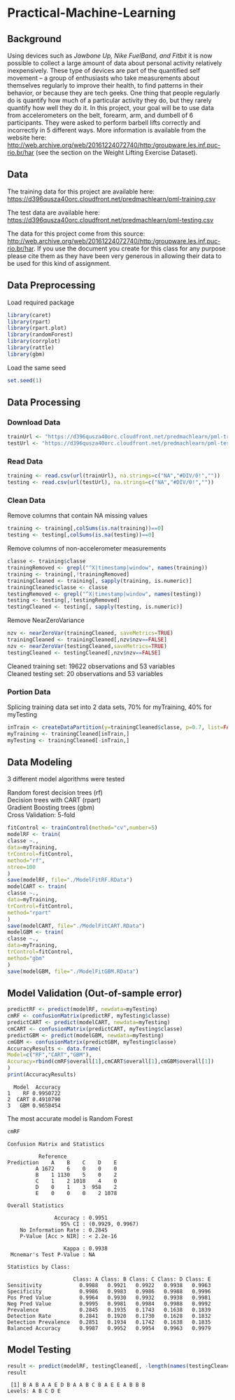 # Practical-Machine-Learning
## Background
Using devices such as <i>Jawbone Up, Nike FuelBand, and Fitbit</i> it is now possible to collect a large amount of data about personal activity relatively inexpensively. These type of devices are part of the quantified self movement – a group of enthusiasts who take measurements about themselves regularly to improve their health, to find patterns in their behavior, or because they are tech geeks. One thing that people regularly do is quantify how much of a particular activity they do, but they rarely quantify how well they do it. In this project, your goal will be to use data from accelerometers on the belt, forearm, arm, and dumbell of 6 participants. They were asked to perform barbell lifts correctly and incorrectly in 5 different ways. More information is available from the website here: http://web.archive.org/web/20161224072740/http:/groupware.les.inf.puc-rio.br/har (see the section on the Weight Lifting Exercise Dataset).

## Data
The training data for this project are available here: https://d396qusza40orc.cloudfront.net/predmachlearn/pml-training.csv

The test data are available here: https://d396qusza40orc.cloudfront.net/predmachlearn/pml-testing.csv

The data for this project come from this source: http://web.archive.org/web/20161224072740/http:/groupware.les.inf.puc-rio.br/har. If you use the document you create for this class for any purpose please cite them as they have been very generous in allowing their data to be used for this kind of assignment.

## Data Preprocessing
Load required package
```r
library(caret)
library(rpart）
library(rpart.plot)
library(randomForest)
library(corrplot)
library(rattle)
library(gbm)
```
Load the same seed
```r
set.seed(1)
```
## Data Processing
### Download Data
```r
trainUrl <- "https://d396qusza40orc.cloudfront.net/predmachlearn/pml-training.csv"
testUrl <- "https://d396qusza40orc.cloudfront.net/predmachlearn/pml-testing.csv"
```
### Read Data
```r
training <- read.csv(url(trainUrl), na.strings=c("NA","#DIV/0!",""))
testing <- read.csv(url(testUrl), na.strings=c("NA","#DIV/0!",""))
```
### Clean Data
Remove columns that contain NA missing values
```r
training <- training[,colSums(is.na(training))==0]
testing <- testing[,colSums(is.na(testing))==0]
```
Remove columns of non-accelerometer measurements
```r
classe <- training$classe
trainingRemoved <- grepl("^X|timestamp|window", names(training))
training <- training[,!trainingRemoved]
trainingCleaned <- training[, sapply(training, is.numeric)]
trainingCleaned$classe <- classe
testingRemoved <- grepl("^X|timestamp|window", names(testing))
testing <- testing[,!testingRemoved]
testingCleaned <- testing[, sapply(testing, is.numeric)]
```
Remove NearZeroVariance
```r
nzv <- nearZeroVar(trainingCleaned, saveMetrics=TRUE)
trainingCleaned <- trainingCleaned[,nzv$nzv==FALSE]
nzv <- nearZeroVar(testingCleaned,saveMetrics=TRUE)
testingCleaned <- testingCleaned[,nzv$nzv==FALSE]
```
Cleaned training set: 19622 observations and 53 variables<br>
Cleaned testing set: 20 observations and 53 variables
### Portion Data
Splicing training data set into 2 data sets, 70% for myTraining, 40% for myTesting
```r
inTrain <- createDataPartition(y=trainingCleaned$classe, p=0.7, list=FALSE)
myTraining <- trainingCleaned[inTrain,]
myTesting <- trainingCleaned[-inTrain,]
```
## Data Modeling
3 different model algorithms were tested

Random forest decision trees (rf)<br>
Decision trees with CART (rpart)<br>
Gradient Boosting trees (gbm)<br>
Cross Validation: 5-fold<br>
```r
fitControl <- trainControl(method="cv",number=5)
modelRF <- train(
classe ~.,
data=myTraining,
trControl=fitControl,
method="rf",
ntree=100
)
save(modelRF, file="./ModelFitRF.RData")
modelCART <- train(
classe ~.,
data=myTraining,
trControl=fitControl,
method="rpart"
)
save(modelCART, file="./ModelFitCART.RData")
modelGBM <- train(
classe ~.,
data=myTraining,
trControl=fitControl,
method="gbm"
)
save(modelGBM, file="./ModelFitGBM.RData")

```
## Model Validation (Out-of-sample error)
```r
predictRF <- predict(modelRF, newdata=myTesting)
cmRF <- confusionMatrix(predictRF, myTesting$classe)
predictCART <- predict(modelCART, newdata=myTesting)
cmCART <- confusionMatrix(predictCART, myTesting$classe)
predictGBM <- predict(modelGBM, newdata=myTesting)
cmGBM <- confusionMatrix(predictGBM, myTesting$classe)
AccuracyResults <- data.frame(
Model=c("RF","CART","GBM"),
Accuracy=rbind(cmRF$overall[1],cmCART$overall[1],cmGBM$overall[1])
)
print(AccuracyResults)
```
````
  Model  Accuracy
1    RF 0.9950722
2  CART 0.4910790
3   GBM 0.9658454
````
The most accurate model is Random Forest
```r
cmRF
```
````
Confusion Matrix and Statistics

          Reference
Prediction    A    B    C    D    E
         A 1672    6    0    0    0
         B    1 1130    5    0    2
         C    1    2 1018    4    0
         D    0    1    3  958    2
         E    0    0    0    2 1078

Overall Statistics
                                          
               Accuracy : 0.9951          
                 95% CI : (0.9929, 0.9967)
    No Information Rate : 0.2845          
    P-Value [Acc > NIR] : < 2.2e-16       
                                          
                  Kappa : 0.9938          
 Mcnemar's Test P-Value : NA              

Statistics by Class:

                     Class: A Class: B Class: C Class: D Class: E
Sensitivity            0.9988   0.9921   0.9922   0.9938   0.9963
Specificity            0.9986   0.9983   0.9986   0.9988   0.9996
Pos Pred Value         0.9964   0.9930   0.9932   0.9938   0.9981
Neg Pred Value         0.9995   0.9981   0.9984   0.9988   0.9992
Prevalence             0.2845   0.1935   0.1743   0.1638   0.1839
Detection Rate         0.2841   0.1920   0.1730   0.1628   0.1832
Detection Prevalence   0.2851   0.1934   0.1742   0.1638   0.1835
Balanced Accuracy      0.9987   0.9952   0.9954   0.9963   0.9979

````
## Model Testing
```r
result <- predict(modelRF, testingCleaned[, -length(names(testingCleaned))])
result
```
````
 [1] B A B A A E D B A A B C B A E E A B B B
Levels: A B C D E
````
